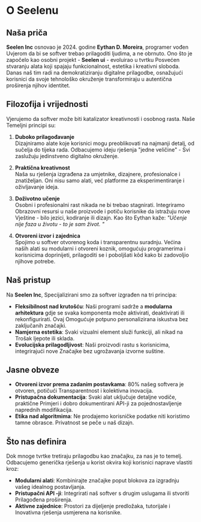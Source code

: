 # O Seelenu

## Naša priča

**Seelen Inc** osnovao je 2024. godine **Eythan D. Moreira**, programer vođen
 Uvjerom da bi se softver trebao prilagoditi ljudima, a ne obrnuto.
 Ono što je započelo kao osobni projekt - **Seelen ui** - evoluirao u tvrtku
 Posvećen stvaranju alata koji spajaju funkcionalnost, estetika i kreativni
 sloboda. Danas naš tim radi na demokratiziranju digitalne prilagodbe, osnažujući
 korisnici da svoje tehnološko okruženje transformiraju u autentična proširenja
 njihov identitet.

## Filozofija i vrijednosti

Vjerujemo da softver može biti katalizator kreativnosti i osobnog rasta. Naše
 Temeljni principi su:

1.  **Duboko prilagođavanje**\
    Dizajniramo alate koje korisnici mogu preoblikovati na najmanji detalj, od
     sučelja do tijeka rada. Odbacujemo ideju rješenja "jedne veličine"
     \- Svi zaslužuju jedinstveno digitalno okruženje.

2.  **Praktična kreativnost**\
    Naša su rješenja izgrađena za umjetnike, dizajnere, profesionalce i
     znatiželjan. Oni nisu samo alati, već platforme za eksperimentiranje i
     oživljavanje ideja.

3.  **Doživotno učenje**\
    Osobni i profesionalni rast nikada ne bi trebao stagnirati. Integriramo
     Obrazovni resursi u naše proizvode i potiču korisnike da istražuju nove
     Vještine - bilo jezici, kodiranje ili dizajn. Kao što Eythan kaže: *"Učenje
     nije faza u životu - to je sam život. "*

4.  **Otvoreni izvor i zajednica**\
    Spojimo u softver otvorenog koda i transparentnu suradnju. Većina naših
     alati su modularni i otvoreni koznik, omogućuju programerima i korisnicima
     doprinijeti, prilagoditi se i poboljšati kôd kako bi zadovoljio njihove potrebe.

## Naš pristup

Na **Seelen Inc**, Specijalizirani smo za softver izgrađen na tri principa:

*   **Fleksibilnost nad krutošću**: Naši programi sadrže a **modularna arhitektura**
    gdje se svaka komponenta može aktivirati, deaktivirati ili rekonfigurirati. Ovaj
     Omogućuje potpuno personalizirana iskustva bez zaključanih značajki.
*   **Namjerna estetika**: Svaki vizualni element služi funkciji, ali nikad na
     Trošak ljepote ili sklada.
*   **Evolucijska prilagodljivost**: Naši proizvodi rastu s korisnicima, integrirajući nove
     Značajke bez ugrožavanja izvorne suštine.

## Jasne obveze

*   **Otvoreni izvor prema zadanim postavkama**: 80% našeg softvera je otvoren, potičući
     Transparentnost i kolektivna inovacija.
*   **Pristupačna dokumentacija**: Svaki alat uključuje detaljne vodiče, praktične
     Primjeri i dobro dokumentirani API-ji za pojednostavljenje naprednih modifikacija.
*   **Etika nad algoritmima**: Ne prodajemo korisničke podatke niti koristimo tamne obrasce.
     Privatnost se peče u naš dizajn.

## Što nas definira

Dok mnoge tvrtke tretiraju prilagodbu kao značajku, za nas je to
 temelj. Odbacujemo generička rješenja u korist okvira koji korisnici naprave
 vlastiti kroz:

*   **Modularni alati**: Kombinirajte značajke poput blokova za izgradnju vašeg idealnog postavljanja.
*   **Pristupačni API -ji**: Integrirati naš softver s drugim uslugama ili stvoriti
     Prilagođena proširenja.
*   **Aktivne zajednice**: Prostori za dijeljenje predložaka, tutorijale i
     Inovativna rješenja usmjerena na korisnike.
